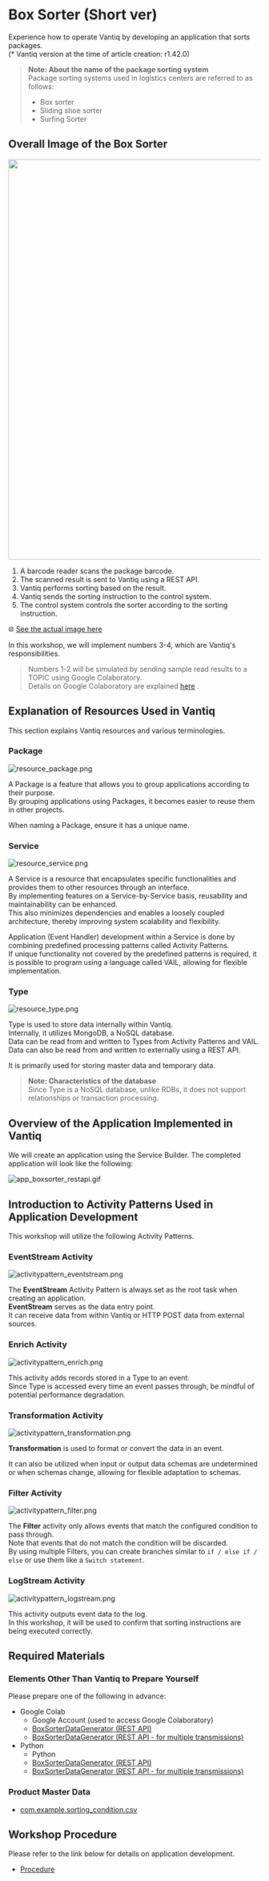 # Box Sorter (Short ver)

Experience how to operate Vantiq by developing an application that sorts packages.  
(* Vantiq version at the time of article creation: r1.42.0)

> **Note: About the name of the package sorting system**  
> Package sorting systems used in logistics centers are referred to as follows:
>
> - Box sorter
> - Sliding shoe sorter
> - Surfing Sorter

## Overall Image of the Box Sorter

<img src="./imgs/overview.png" width="800">

1. A barcode reader scans the package barcode.
1. The scanned result is sent to Vantiq using a REST API.
1. Vantiq performs sorting based on the result.
1. Vantiq sends the sorting instruction to the control system.
1. The control system controls the sorter according to the sorting instruction.

:globe_with_meridians: [See the actual image here](https://www.youtube.com/watch?v=1LvaiA3N0E8&t=282s)

In this workshop, we will implement numbers 3-4, which are Vantiq's responsibilities.

> Numbers 1-2 will be simulated by sending sample read results to a TOPIC using Google Colaboratory.  
> Details on Google Colaboratory are explained [here](/vantiq-google-colab/colab_basic_knowledge/readme.md) .

## Explanation of Resources Used in Vantiq

This section explains Vantiq resources and various terminologies.

### Package

![resource_package.png](./imgs/resource_package.png)

A Package is a feature that allows you to group applications according to their purpose.  
By grouping applications using Packages, it becomes easier to reuse them in other projects.  

When naming a Package, ensure it has a unique name.

### Service

![resource_service.png](./imgs/resource_service.png)

A Service is a resource that encapsulates specific functionalities and provides them to other resources through an interface.  
By implementing features on a Service-by-Service basis, reusability and maintainability can be enhanced.  
This also minimizes dependencies and enables a loosely coupled architecture, thereby improving system scalability and flexibility.  

Application (Event Handler) development within a Service is done by combining predefined processing patterns called Activity Patterns.  
If unique functionality not covered by the predefined patterns is required, it is possible to program using a language called VAIL, allowing for flexible implementation.  

### Type

![resource_type.png](./imgs/resource_type.png)

Type is used to store data internally within Vantiq.  
Internally, it utilizes MongoDB, a NoSQL database.  
Data can be read from and written to Types from Activity Patterns and VAIL.  
Data can also be read from and written to externally using a REST API.  

It is primarily used for storing master data and temporary data.  

> **Note: Characteristics of the database**  
> Since Type is a NoSQL database, unlike RDBs, it does not support relationships or transaction processing.  

## Overview of the Application Implemented in Vantiq

We will create an application using the Service Builder. The completed application will look like the following:  

![app_boxsorter_restapi.gif](./imgs/app_boxsorter_short.gif)

## Introduction to Activity Patterns Used in Application Development

This workshop will utilize the following Activity Patterns.

### EventStream Activity

![activitypattern_eventstream.png](./imgs/activitypattern_eventstream.png)

The **EventStream** Activity Pattern is always set as the root task when creating an application.  
**EventStream** serves as the data entry point.  
It can receive data from within Vantiq or HTTP POST data from external sources.  

### Enrich Activity

![activitypattern_enrich.png](./imgs/activitypattern_enrich.png)

This activity adds records stored in a Type to an event.  
Since Type is accessed every time an event passes through, be mindful of potential performance degradation.

### Transformation Activity

![activitypattern_transformation.png](./imgs/activitypattern_transformation.png)

**Transformation** is used to format or convert the data in an event.  

It can also be utilized when input or output data schemas are undetermined or when schemas change, allowing for flexible adaptation to schemas.  

### Filter Activity

![activitypattern_filter.png](./imgs/activitypattern_filter.png)

The **Filter** activity only allows events that match the configured condition to pass through.  
Note that events that do not match the condition will be discarded.  
By using multiple Filters, you can create branches similar to `if / else if / else` or use them like a `Switch statement`.

### LogStream Activity

![activitypattern_logstream.png](./imgs/activitypattern_logstream.png)

This activity outputs event data to the log.  
In this workshop, it will be used to confirm that sorting instructions are being executed correctly.  

## Required Materials

### Elements Other Than Vantiq to Prepare Yourself

Please prepare one of the following in advance:

- Google Colab
  - Google Account (used to access Google Colaboratory)
  - [BoxSorterDataGenerator (REST API)](/vantiq-google-colab/code/box-sorter_data-generator_rest-api_en.ipynb)
  - [BoxSorterDataGenerator (REST API - for multiple transmissions)](/vantiq-google-colab/code/box-sorter_data-generator_rest-api_multi_en.ipynb)
- Python
  - Python
  - [BoxSorterDataGenerator (REST API)](/vantiq-google-colab/code/box-sorter_data-generator_rest-api_en.py)
  - [BoxSorterDataGenerator (REST API - for multiple transmissions)](/vantiq-google-colab/code/box-sorter_data-generator_rest-api_multi_en.py)

### Product Master Data

- [com.example.sorting_condition.csv](./../data/com.example.sorting_condition_en.csv)

## Workshop Procedure

Please refer to the link below for details on application development.  

- [Procedure](./instruction_en.md)
